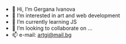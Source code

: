 - 👋 Hi, I’m Gergana Ivanova
- 👀 I’m interested in art and web development
- 🌱 I’m currently learning JS
- 💞️ I’m looking to collaborate on ...
- 📫 e-mail: artgi@mail.bg

<!---
art-gi/art-gi is a ✨ special ✨ repository because its `README.md` (this file) appears on your GitHub profile.
You can click the Preview link to take a look at your changes.
--->
